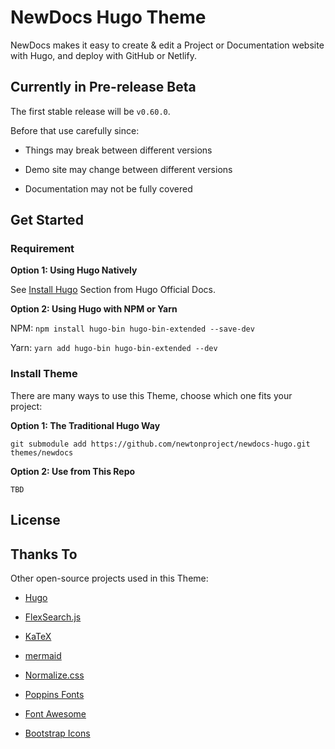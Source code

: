 # NewDocs Hugo Theme

NewDocs makes it easy to create & edit a Project or Documentation website with Hugo, and deploy with GitHub or Netlify. 

## Currently in Pre-release Beta

The first stable release will be `v0.60.0`.

Before that use carefully since:

- Things may break between different versions

- Demo site may change between different versions

- Documentation may not be fully covered

## Get Started

### Requirement

**Option 1: Using Hugo Natively**

See [Install Hugo](https://gohugo.io/getting-started/quick-start/#step-1-install-hugo) Section from Hugo Official Docs.

**Option 2: Using Hugo with NPM or Yarn**

NPM: `npm install hugo-bin hugo-bin-extended --save-dev`

Yarn: `yarn add hugo-bin hugo-bin-extended --dev`

### Install Theme

There are many ways to use this Theme, choose which one fits your project:

**Option 1: The Traditional Hugo Way**

```git submodule add https://github.com/newtonproject/newdocs-hugo.git themes/newdocs```

**Option 2: Use from This Repo**

`TBD`

## License

## Thanks To

Other open-source projects used in this Theme:

- [Hugo](https://gohugo.io/)

- [FlexSearch.js](https://github.com/nextapps-de/flexsearch)

- [KaTeX](https://katex.org)

- [mermaid](https://github.com/mermaid-js/mermaid)

- [Normalize.css](https://necolas.github.io/normalize.css/)

- [Poppins Fonts](https://github.com/itfoundry/poppins)

- [Font Awesome](https://fontawesome.com)

- [Bootstrap Icons](https://icons.getbootstrap.com)